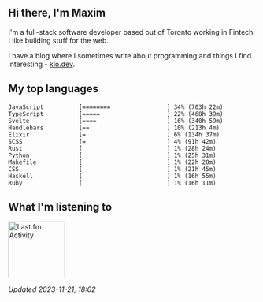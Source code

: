 <!-- deno-fmt-ignore-file -->
## Hi there, I'm Maxim

I'm a full-stack software developer based out of Toronto working in Fintech. I like building stuff for the web.

I have a blog where I sometimes write about programming and things I find interesting - [kio.dev](https://kio.dev).



## My top languages

```
JavaScript          [========                ] 34% (703h 22m)
TypeScript          [=====                   ] 22% (468h 39m)
Svelte              [====                    ] 16% (340h 59m)
Handlebars          [==                      ] 10% (213h 4m)
Elixir              [=                       ] 6% (134h 37m)
SCSS                [=                       ] 4% (91h 42m)
Rust                [                        ] 1% (28h 24m)
Python              [                        ] 1% (25h 31m)
Makefile            [                        ] 1% (22h 28m)
CSS                 [                        ] 1% (21h 45m)
Haskell             [                        ] 1% (16h 55m)
Ruby                [                        ] 1% (16h 11m)
```


## What I'm listening to


<a href="https://github.com/kiosion/toru">
  <picture>
    <source media="(prefers-color-scheme: dark)" srcset="https://toru.kio.dev/api/v1/kiosion?blur&border_width=0&border_radius=26&theme=nord">
    <source media="(prefers-color-scheme: light)" srcset="https://toru.kio.dev/api/v1/kiosion?blur&border_width=0&border_radius=26&theme=light">
    <img alt="Last.fm Activity" src="https://toru.kio.dev/api/v1/kiosion?blur&border_width=0&border_radius=26" height="115" />
  </picture>
</a>

<br />

_Updated 2023-11-21, 18:02_
